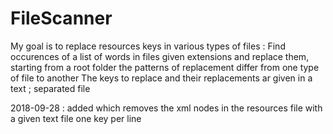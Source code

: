# FileScanner
My goal is to replace resources keys in various types of files :
Find occurences of a list of words in files given extensions and replace them, starting from a root folder
the patterns of replacement differ from one type of file to another
The keys to replace and their replacements ar given in a text ; separated file

2018-09-28 : added which removes the xml nodes in the resources file with a given text file one key per line
